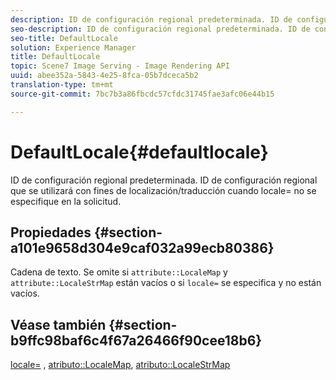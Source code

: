 ```yaml
---
description: ID de configuración regional predeterminada. ID de configuración regional que se utilizará con fines de localización/traducción cuando locale= no se especifique en la solicitud.
seo-description: ID de configuración regional predeterminada. ID de configuración regional que se utilizará con fines de localización/traducción cuando locale= no se especifique en la solicitud.
seo-title: DefaultLocale
solution: Experience Manager
title: DefaultLocale
topic: Scene7 Image Serving - Image Rendering API
uuid: abee352a-5843-4e25-8fca-05b7dceca5b2
translation-type: tm+mt
source-git-commit: 7bc7b3a86fbcdc57cfdc31745fae3afc06e44b15

---
```



# DefaultLocale{#defaultlocale}

ID de configuración regional predeterminada. ID de configuración regional que se utilizará con fines de localización/traducción cuando locale= no se especifique en la solicitud.

## Propiedades {#section-a101e9658d304e9caf032a99ecb80386}

Cadena de texto. Se omite si `attribute::LocaleMap` y `attribute::LocaleStrMap` están vacíos o si `locale=` se especifica y no están vacíos.

## Véase también {#section-b9ffc98baf6c4f67a26466f90cee18b6}

[locale=](../../../../../is-api/http-ref/image-serving-api-ref/c-http-protocol-reference/c-command-reference/r-locale.md#reference-8a846b2fbc004a12821b956ed3b25cfb) , [atributo::LocaleMap](../../../../../is-api/image-catalog/image-serving-api-ref/c-image-catalog-reference/c-attributes-reference/r-localemap.md#reference-49bbf598f8ea47c3a563755cef306318), [atributo::LocaleStrMap](../../../../../is-api/image-catalog/image-serving-api-ref/c-image-catalog-reference/c-attributes-reference/r-localestrmap.md#reference-98c42070a4bc4baf92537132be2b5b1e)
